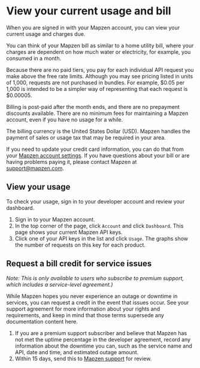 # View your current usage and bill

When you are signed in with your Mapzen account, you can view your current usage and charges due.

You can think of your Mapzen bill as similar to a home utility bill, where your charges are dependent on how much water or electricity, for example, you consumed in a month.

Because there are no paid tiers, you pay for each individual API request you make above the free rate limits. Although you may see pricing listed in units of 1,000, requests are not purchased in bundles. For example, $0.05 per 1,000 is intended to be a simpler way of representing that each request is $0.00005.

Billing is post-paid after the month ends, and there are no prepayment discounts available. There are no minimum fees for maintaining a Mapzen account, even if you have no usage for a while.

The billing currency is the United States Dollar (USD). Mapzen handles the payment of sales or usage tax that may be required in your area.

If you need to update your credit card information, you can do that from your [Mapzen account settings](account-settings/#Add-your-Mapzen-Flex-payment-method). If you have questions about your bill or are having problems paying it, please contact Mapzen at support@mapzen.com.

## View your usage

To check your usage, sign in to your developer account and review your dashboard.

1. Sign in to your Mapzen account.
2. In the top corner of the page, click `Account` and click `Dashboard`. This page shows your current Mapzen API keys.
3. Click one of your API keys in the list and click `Usage`. The graphs show the number of requests on this key for each product.

## Request a bill credit for service issues

_Note: This is only available to users who subscribe to premium support, which includes a service-level agreement.)_

While Mapzen hopes you never experience an outage or downtime in services, you can request a credit in the event that issues occur. See your support agreement for more information about your rights and requirements, and keep in mind that those terms supersede any documentation content here.

1. If you are a premium support subscriber and believe that Mapzen has not met the uptime percentage in the developer agreement, record any information about the downtime you can, such as the service name and API, date and time, and estimated outage amount.
2. Within 15 days, send this to [Mapzen support](mailto:support@mapzen.com) for review.
